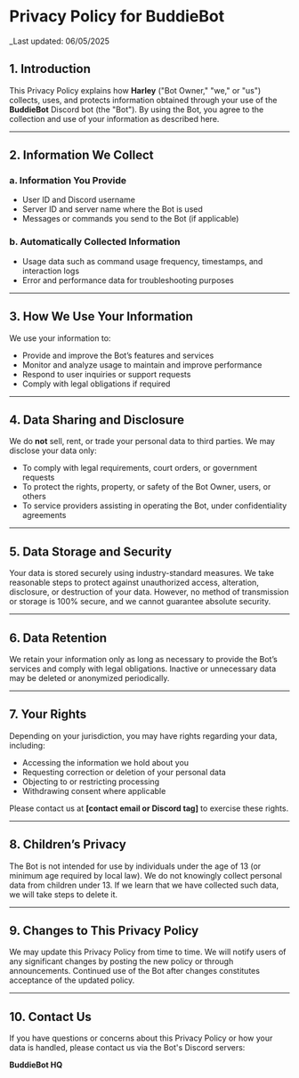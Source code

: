 # Privacy Policy for BuddieBot

_Last updated: 06/05/2025

## 1. Introduction

This Privacy Policy explains how **Harley** ("Bot Owner," "we," or "us") collects, uses, and protects information obtained through your use of the **BuddieBot** Discord bot (the
"Bot"). By using the Bot, you agree to the collection and use of your information as described here.

---

## 2. Information We Collect

### a. Information You Provide

- User ID and Discord username
- Server ID and server name where the Bot is used
- Messages or commands you send to the Bot (if applicable)

### b. Automatically Collected Information

- Usage data such as command usage frequency, timestamps, and interaction logs
- Error and performance data for troubleshooting purposes

---

## 3. How We Use Your Information

We use your information to:

- Provide and improve the Bot’s features and services
- Monitor and analyze usage to maintain and improve performance
- Respond to user inquiries or support requests
- Comply with legal obligations if required

---

## 4. Data Sharing and Disclosure

We do **not** sell, rent, or trade your personal data to third parties. We may disclose your data only:

- To comply with legal requirements, court orders, or government requests
- To protect the rights, property, or safety of the Bot Owner, users, or others
- To service providers assisting in operating the Bot, under confidentiality agreements

---

## 5. Data Storage and Security

Your data is stored securely using industry-standard measures. We take reasonable steps to protect against unauthorized access, alteration, disclosure, or destruction of your data.
However, no method of transmission or storage is 100% secure, and we cannot guarantee absolute security.

---

## 6. Data Retention

We retain your information only as long as necessary to provide the Bot’s services and comply with legal obligations. Inactive or unnecessary data may be deleted or anonymized
periodically.

---

## 7. Your Rights

Depending on your jurisdiction, you may have rights regarding your data, including:

- Accessing the information we hold about you
- Requesting correction or deletion of your personal data
- Objecting to or restricting processing
- Withdrawing consent where applicable

Please contact us at **[contact email or Discord tag]** to exercise these rights.

---

## 8. Children’s Privacy

The Bot is not intended for use by individuals under the age of 13 (or minimum age required by local law). We do not knowingly collect personal data from children under 13. If we
learn that we have collected such data, we will take steps to delete it.

---

## 9. Changes to This Privacy Policy

We may update this Privacy Policy from time to time. We will notify users of any significant changes by posting the new policy or through announcements. Continued use of the Bot
after changes constitutes acceptance of the updated policy.

---

## 10. Contact Us

If you have questions or concerns about this Privacy Policy or how your data is handled, please contact us via the Bot's Discord servers:

**BuddieBot HQ**